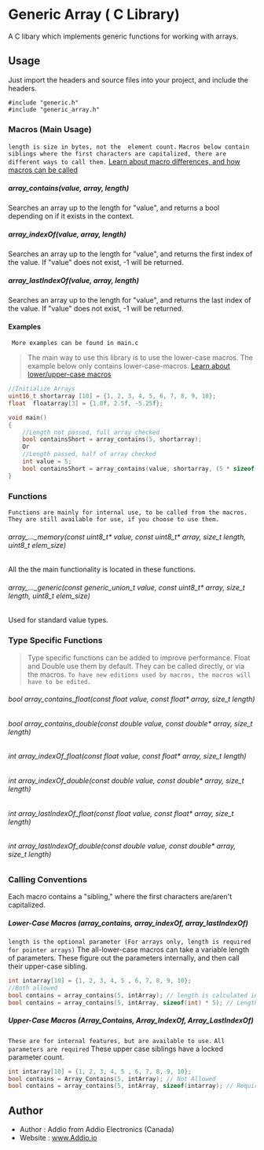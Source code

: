 # Generic Array ( C Library)

A C libary which implements generic functions for working with arrays.

## Usage

Just import the headers and source files into your project, and include the headers.

```
#include "generic.h"
#include "generic_array.h"
```

### Macros (Main Usage)
` length is size in bytes, not the  element count. `
` Macros below contain siblings where the first characters are capitalized, there are different ways to call them. `
[Learn about macro differences, and how macros can be called](#Calling-Conventions)

##### array_contains(value, array, length)
 Searches an array up to the length for "value", and returns a bool depending on if it exists in the context.
 
##### array_indexOf(value, array, length)
Searches an array up to the length for "value", and returns the first index of the value.
If "value" does not exist, -1 will be returned.

##### array_lastIndexOf(value, array, length)
Searches an array up to the length for "value", and returns the last index of the value.
If "value" does not exist, -1 will be returned.

#### Examples
` More examples can be found in main.c`
>The main way to use this library is to use the lower-case macros.
>The example below only contains lower-case-macros.
[Learn about lower/upper-case macros](#Calling-Conventions)
``` C
//Initialize Arrays
uint16_t shortarray [10] = {1, 2, 3, 4, 5, 6, 7, 8, 9, 10};	
float  floatarray[3] = {1.0f, 2.5f, -5.25f};	

void main()
{
    //Length not passed, full array checked
    bool containsShort = array_contains(5, shortarray);     
    Or
    //Length passed, half of array checked
    int value = 5;
    bool containsShort = array_contains(value, shortarray, (5 * sizeof(uint16_t));  
}
```

### Functions
`Functions are mainly for internal use, to be called from the macros. They are still available for use, if you choose to use them.`


###### array_..._memory(const uint8_t* value, const uint8_t* array, size_t length, uint8_t elem_size)
All the the main functionality is located in these functions.

###### array_..._generic(const generic_union_t value, const uint8_t* array, size_t length, uint8_t elem_size)
Used for standard value types. 



### Type Specific Functions
> Type specific functions can be added to improve performance. Float and Double use them by default. 
> They can be called directly, or via the macros.
> ` To have new editions used by macros, the macros will have to be edited. `


###### bool array_contains_float(const float value, const float* array, size_t length)
###### bool array_contains_double(const double value, const double* array, size_t length)
###### int array_indexOf_float(const float value, const float* array, size_t length)
###### int array_indexOf_double(const double value, const double* array, size_t length)
###### int array_lastIndexOf_float(const float value, const float* array, size_t length)
###### int array_lastIndexOf_double(const double value, const double* array, size_t length)

### Calling Conventions



Each macro contains a "sibling," where the first characters are/aren't capitalized.

##### Lower-Case Macros (array_contains, array_indexOf, array_lastIndexOf)
`length is the optional parameter (For arrays only, length is required for pointer arrays)`
The all-lower-case macros can take a variable length of parameters.
These figure out the parameters internally, and then call their upper-case sibling.

``` C
int intarray[10] = {1, 2, 3, 4, 5 , 6, 7, 8, 9, 10};
//Both allowed
bool contains = array_contains(5, intArray); // length is calculated internally if not passed.
bool contains = array_contains(5, intArray, sizeof(int) * 5); // Length is passed, only half the array will be searched.
```

##### Upper-Case Macros (Array_Contains, Array_IndexOf, Array_LastIndexOf)
`These are for internal features, but are available to use.`
`All parameters are required`
These upper case siblings have a locked parameter count.

``` C
int intarray[10] = {1, 2, 3, 4, 5 , 6, 7, 8, 9, 10};
bool contains = Array_Contains(5, intArray); // Not Allowed
bool contains = array_contains(5, intArray, sizeof(intarray); // Required
```


## Author

- Author   : Addio from Addio Electronics (Canada)
- Website  : www.Addio.io


